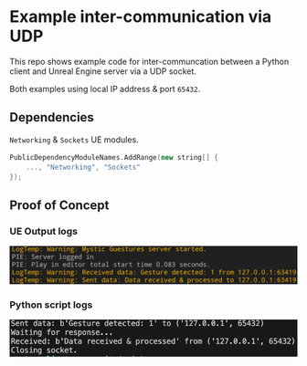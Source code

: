 # Example inter-communication via UDP


This repo shows example code for inter-communcation between a Python client and Unreal Engine server via a UDP socket.

Both examples using local IP address & port `65432`.

## Dependencies
`Networking` & `Sockets` UE modules.
```c++
PublicDependencyModuleNames.AddRange(new string[] {
    ..., "Networking", "Sockets"
});
```

## Proof of Concept
### UE Output logs
![alt text](images/ue_log.png)
### Python script logs
![alt text](images/python_log.png)